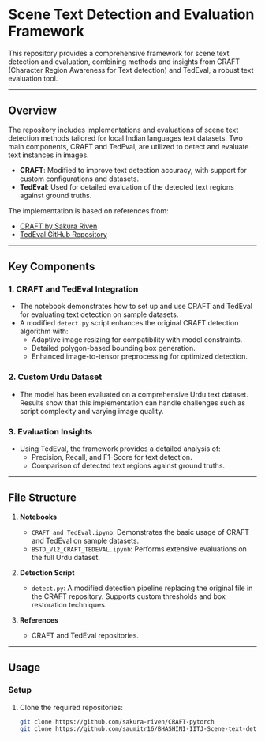 # Scene Text Detection and Evaluation Framework

This repository provides a comprehensive framework for scene text detection and evaluation, combining methods and insights from CRAFT (Character Region Awareness for Text detection) and TedEval, a robust text evaluation tool.

---

## Overview

The repository includes implementations and evaluations of scene text detection methods tailored for local Indian languages text datasets. Two main components, CRAFT and TedEval, are utilized to detect and evaluate text instances in images.

- **CRAFT**: Modified to improve text detection accuracy, with support for custom configurations and datasets.
- **TedEval**: Used for detailed evaluation of the detected text regions against ground truths.

The implementation is based on references from:
- [CRAFT by Sakura Riven](https://github.com/sakura-riven/CRAFT-pytorch)
- [TedEval GitHub Repository](https://github.com/saumitr16/BHASHINI-IITJ-Scene-text-detection-and-Evaluation)

---

## Key Components

### 1. **CRAFT and TedEval Integration**
- The notebook demonstrates how to set up and use CRAFT and TedEval for evaluating text detection on sample datasets.
- A modified `detect.py` script enhances the original CRAFT detection algorithm with:
  - Adaptive image resizing for compatibility with model constraints.
  - Detailed polygon-based bounding box generation.
  - Enhanced image-to-tensor preprocessing for optimized detection.

### 2. **Custom Urdu Dataset**
- The model has been evaluated on a comprehensive Urdu text dataset. Results show that this implementation can handle challenges such as script complexity and varying image quality.

### 3. **Evaluation Insights**
- Using TedEval, the framework provides a detailed analysis of:
  - Precision, Recall, and F1-Score for text detection.
  - Comparison of detected text regions against ground truths.

---

## File Structure

1. **Notebooks**
   - `CRAFT and TedEval.ipynb`: Demonstrates the basic usage of CRAFT and TedEval on sample datasets.
   - `BSTD_V12_CRAFT_TEDEVAL.ipynb`: Performs extensive evaluations on the full Urdu dataset.

2. **Detection Script**
   - `detect.py`: A modified detection pipeline replacing the original file in the CRAFT repository. Supports custom thresholds and box restoration techniques.

3. **References**
   - CRAFT and TedEval repositories.

---

## Usage

### Setup
1. Clone the required repositories:
   ```bash
   git clone https://github.com/sakura-riven/CRAFT-pytorch
   git clone https://github.com/saumitr16/BHASHINI-IITJ-Scene-text-detection-and-Evaluation
